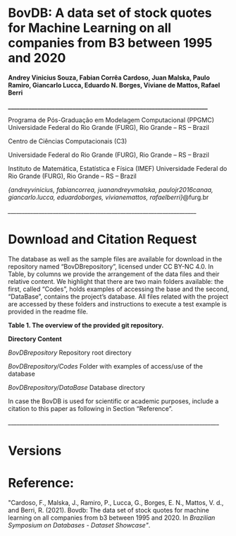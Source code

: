 ﻿
# **BovDB: A data set of stock quotes for Machine Learning on all companies from B3 between 1995 and 2020**

**Andrey Vinicius Souza, Fabian Corrêa Cardoso, Juan Malska, Paulo Ramiro, Giancarlo Lucca, Eduardo N. Borges, Viviane de Mattos, Rafael Berri**

**\_\_\_\_\_\_\_\_\_\_\_\_\_\_\_\_\_\_\_\_\_\_\_\_\_\_\_\_\_\_\_\_\_\_\_\_\_\_\_\_\_\_\_\_\_\_\_\_\_\_\_\_\_\_\_\_\_\_\_\_\_\_\_\_\_\_\_\_**

Programa de Pós-Graduação em Modelagem Computacional (PPGMC) Universidade Federal do Rio Grande (FURG), Rio Grande – RS – Brazil

Centro de Ciências Computacionais (C3)

Universidade Federal do Rio Grande (FURG), Rio Grande – RS – Brazil

Instituto de Matemática, Estatística e Física (IMEF) Universidade Federal do Rio Grande (FURG), Rio Grande – RS – Brazil

*{*andreyvinicius, fabiancorrea, juanandreyvmalska, paulojr2016canaa, giancarlo.lucca, eduardoborges, vivianemattos, rafaelberri*}*@furg.br

*\_\_\_\_\_\_\_\_\_\_\_\_\_\_\_\_\_\_\_\_\_\_\_\_\_\_\_\_\_\_\_\_\_\_\_\_\_\_\_\_\_\_\_\_\_\_\_\_\_\_\_\_\_\_\_\_\_\_\_\_\_\_\_\_\_\_\_*
# **Download and Citation Request**
The database as well as the sample files are available for download in the repository named “BovDBrepository”, licensed under CC BY-NC 4.0. In Table, by columns we provide the arrangement of the data files and their relative content. We highlight that there are two main folders available: the first, called “Codes”, holds examples of accessing the base and the second, “DataBase”, contains the project’s database. All files related with the project are accessed by these folders and instructions to execute a test example is provided in the readme file.

**Table 1. The overview of the provided git repository.**

**Directory	Content**

*BovDBrepository*	Repository root directory

*BovDBrepository/Codes*	Folder with examples of access/use of the database

*BovDBrepository/DataBase*	Database directory


In case the BovDB is used for scientific or academic purposes, include a citation to this paper as following in Section “Reference”.

\_\_\_\_\_\_\_\_\_\_\_\_\_\_\_\_\_\_\_\_\_\_\_\_\_\_\_\_\_\_\_\_\_\_\_\_\_\_\_\_\_\_\_\_\_\_\_\_\_\_\_\_\_\_\_\_\_\_\_\_\_\_\_\_\_\_\_\_\_\_\_\_\_\_\_

# **Versions**


# **Reference:**
"Cardoso, F., Malska, J., Ramiro, P., Lucca, G., Borges, E. N., Mattos, V. d., and Berri, R. (2021). Bovdb: The data set of stock quotes for machine learning on all companies from b3 between 1995 and 2020. In *Brazilian Symposium on Databases - Dataset Showcase"*.  

